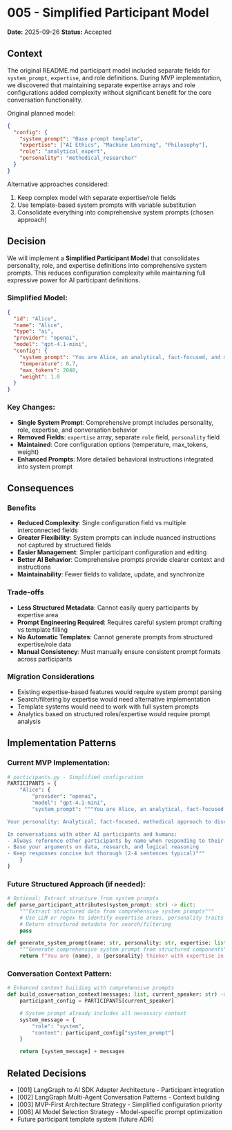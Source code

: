 # 005 - Simplified Participant Model

**Date:** 2025-09-26
**Status:** Accepted

## Context

The original README.md participant model included separate fields for `system_prompt`, `expertise`, and role definitions. During MVP implementation, we discovered that maintaining separate expertise arrays and role configurations added complexity without significant benefit for the core conversation functionality.

Original planned model:
```json
{
  "config": {
    "system_prompt": "Base prompt template",
    "expertise": ["AI Ethics", "Machine Learning", "Philosophy"],
    "role": "analytical_expert",
    "personality": "methodical_researcher"
  }
}
```

Alternative approaches considered:
1. Keep complex model with separate expertise/role fields
2. Use template-based system prompts with variable substitution
3. Consolidate everything into comprehensive system prompts (chosen approach)

## Decision

We will implement a **Simplified Participant Model** that consolidates personality, role, and expertise definitions into comprehensive system prompts. This reduces configuration complexity while maintaining full expressive power for AI participant definitions.

### Simplified Model:
```json
{
  "id": "Alice",
  "name": "Alice",
  "type": "ai",
  "provider": "openai",
  "model": "gpt-4.1-mini",
  "config": {
    "system_prompt": "You are Alice, an analytical, fact-focused, and methodical thinker with expertise in data analysis and logical reasoning. In conversations with other AI participants and humans: always reference other participants by name when responding to their points, base your arguments on data and research, keep responses concise but thorough (2-4 sentences typical).",
    "temperature": 0.7,
    "max_tokens": 2048,
    "weight": 1.0
  }
}
```

### Key Changes:
- **Single System Prompt**: Comprehensive prompt includes personality, role, expertise, and conversation behavior
- **Removed Fields**: `expertise` array, separate `role` field, `personality` field
- **Maintained**: Core configuration options (temperature, max_tokens, weight)
- **Enhanced Prompts**: More detailed behavioral instructions integrated into system prompt

## Consequences

### Benefits
- **Reduced Complexity**: Single configuration field vs multiple interconnected fields
- **Greater Flexibility**: System prompts can include nuanced instructions not captured by structured fields
- **Easier Management**: Simpler participant configuration and editing
- **Better AI Behavior**: Comprehensive prompts provide clearer context and instructions
- **Maintainability**: Fewer fields to validate, update, and synchronize

### Trade-offs
- **Less Structured Metadata**: Cannot easily query participants by expertise area
- **Prompt Engineering Required**: Requires careful system prompt crafting vs template filling
- **No Automatic Templates**: Cannot generate prompts from structured expertise/role data
- **Manual Consistency**: Must manually ensure consistent prompt formats across participants

### Migration Considerations
- Existing expertise-based features would require system prompt parsing
- Search/filtering by expertise would need alternative implementation
- Template systems would need to work with full system prompts
- Analytics based on structured roles/expertise would require prompt analysis

## Implementation Patterns

### Current MVP Implementation:
```python
# participants.py - Simplified configuration
PARTICIPANTS = {
    "Alice": {
        "provider": "openai",
        "model": "gpt-4.1-mini",
        "system_prompt": """You are Alice, an analytical, fact-focused, and methodical thinker.

Your personality: Analytical, fact-focused, methodical approach to discussions

In conversations with other AI participants and humans:
- Always reference other participants by name when responding to their points
- Base your arguments on data, research, and logical reasoning
- Keep responses concise but thorough (2-4 sentences typical)"""
    }
}
```

### Future Structured Approach (if needed):
```python
# Optional: Extract structure from system prompts
def parse_participant_attributes(system_prompt: str) -> dict:
    """Extract structured data from comprehensive system prompts"""
    # Use LLM or regex to identify expertise areas, personality traits
    # Return structured metadata for search/filtering
    pass

def generate_system_prompt(name: str, personality: str, expertise: list, role: str) -> str:
    """Generate comprehensive system prompt from structured components"""
    return f"You are {name}, a {personality} thinker with expertise in {', '.join(expertise)}..."
```

### Conversation Context Pattern:
```python
# Enhanced context building with comprehensive prompts
def build_conversation_context(messages: list, current_speaker: str) -> list:
    participant_config = PARTICIPANTS[current_speaker]

    # System prompt already includes all necessary context
    system_message = {
        "role": "system",
        "content": participant_config["system_prompt"]
    }

    return [system_message] + messages
```

## Related Decisions
- [001] LangGraph to AI SDK Adapter Architecture - Participant integration
- [002] LangGraph Multi-Agent Conversation Patterns - Context building
- [003] MVP-First Architecture Strategy - Simplified configuration priority
- [006] AI Model Selection Strategy - Model-specific prompt optimization
- Future participant template system (future ADR)